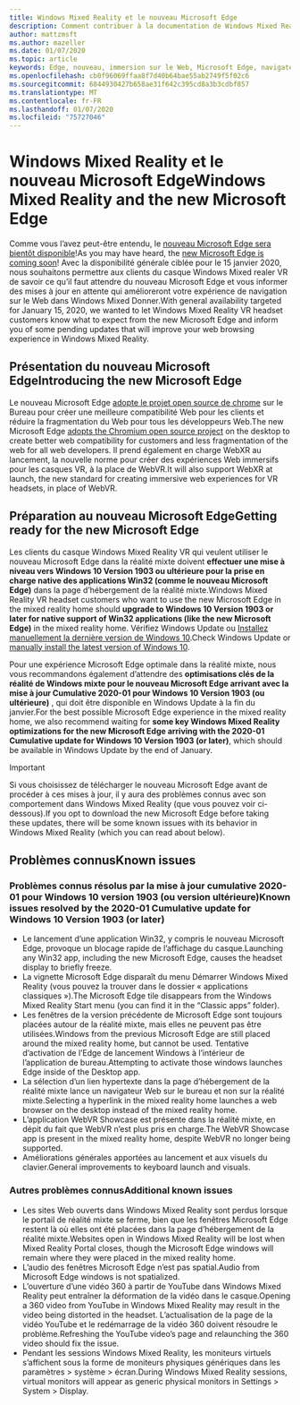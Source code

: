 ```yaml
---
title: Windows Mixed Reality et le nouveau Microsoft Edge
description: Comment contribuer à la documentation de Windows Mixed Reality.
author: mattzmsft
ms.author: mazeller
ms.date: 01/07/2020
ms.topic: article
keywords: Edge, nouveau, immersion sur le Web, Microsoft Edge, navigateur, VR
ms.openlocfilehash: cb0f96069ffaa8f7d40b64bae55ab2749f5f02c6
ms.sourcegitcommit: 6844930427b658ae31f642c395cd8a3b3cdbf857
ms.translationtype: MT
ms.contentlocale: fr-FR
ms.lasthandoff: 01/07/2020
ms.locfileid: "75727046"
---
```

# <a name="windows-mixed-reality-and-the-new-microsoft-edge"></a><span data-ttu-id="eb736-104">Windows Mixed Reality et le nouveau Microsoft Edge</span><span class="sxs-lookup"><span data-stu-id="eb736-104">Windows Mixed Reality and the new Microsoft Edge</span></span>

<span data-ttu-id="eb736-105">Comme vous l’avez peut-être entendu, le [nouveau Microsoft Edge sera bientôt disponible](https://blogs.windows.com/windowsexperience/2019/11/04/introducing-the-new-microsoft-edge-and-bing/)!</span><span class="sxs-lookup"><span data-stu-id="eb736-105">As you may have heard, the [new Microsoft Edge is coming soon](https://blogs.windows.com/windowsexperience/2019/11/04/introducing-the-new-microsoft-edge-and-bing/)!</span></span> <span data-ttu-id="eb736-106">Avec la disponibilité générale ciblée pour le 15 janvier 2020, nous souhaitons permettre aux clients du casque Windows Mixed realer VR de savoir ce qu’il faut attendre du nouveau Microsoft Edge et vous informer des mises à jour en attente qui amélioreront votre expérience de navigation sur le Web dans Windows Mixed Donner.</span><span class="sxs-lookup"><span data-stu-id="eb736-106">With general availability targeted for January 15, 2020, we wanted to let Windows Mixed Reality VR headset customers know what to expect from the new Microsoft Edge and inform you of some pending updates that will improve your web browsing experience in Windows Mixed Reality.</span></span>

## <a name="introducing-the-new-microsoft-edge"></a><span data-ttu-id="eb736-107">Présentation du nouveau Microsoft Edge</span><span class="sxs-lookup"><span data-stu-id="eb736-107">Introducing the new Microsoft Edge</span></span>

<span data-ttu-id="eb736-108">Le nouveau Microsoft Edge [adopte le projet open source de chrome](https://blogs.windows.com/windowsexperience/2018/12/06/microsoft-edge-making-the-web-better-through-more-open-source-collaboration/) sur le Bureau pour créer une meilleure compatibilité Web pour les clients et réduire la fragmentation du Web pour tous les développeurs Web.</span><span class="sxs-lookup"><span data-stu-id="eb736-108">The new Microsoft Edge [adopts the Chromium open source project](https://blogs.windows.com/windowsexperience/2018/12/06/microsoft-edge-making-the-web-better-through-more-open-source-collaboration/) on the desktop to create better web compatibility for customers and less fragmentation of the web for all web developers.</span></span> <span data-ttu-id="eb736-109">Il prend également en charge WebXR au lancement, la nouvelle norme pour créer des expériences Web immersifs pour les casques VR, à la place de WebVR.</span><span class="sxs-lookup"><span data-stu-id="eb736-109">It will also support WebXR at launch, the new standard for creating immersive web experiences for VR headsets, in place of WebVR.</span></span>

## <a name="getting-ready-for-the-new-microsoft-edge"></a><span data-ttu-id="eb736-110">Préparation au nouveau Microsoft Edge</span><span class="sxs-lookup"><span data-stu-id="eb736-110">Getting ready for the new Microsoft Edge</span></span>

<span data-ttu-id="eb736-111">Les clients du casque Windows Mixed Reality VR qui veulent utiliser le nouveau Microsoft Edge dans la réalité mixte doivent **effectuer une mise à niveau vers Windows 10 Version 1903 ou ultérieure pour la prise en charge native des applications Win32 (comme le nouveau Microsoft Edge)** dans la page d’hébergement de la réalité mixte.</span><span class="sxs-lookup"><span data-stu-id="eb736-111">Windows Mixed Reality VR headset customers who want to use the new Microsoft Edge in the mixed reality home should **upgrade to Windows 10 Version 1903 or later for native support of Win32 applications (like the new Microsoft Edge)** in the mixed reality home.</span></span> <span data-ttu-id="eb736-112">Vérifiez Windows Update ou [Installez manuellement la dernière version de Windows 10](https://www.microsoft.com/en-us/software-download/windows10).</span><span class="sxs-lookup"><span data-stu-id="eb736-112">Check Windows Update or [manually install the latest version of Windows 10](https://www.microsoft.com/en-us/software-download/windows10).</span></span>

<span data-ttu-id="eb736-113">Pour une expérience Microsoft Edge optimale dans la réalité mixte, nous vous recommandons également d’attendre des **optimisations clés de la réalité de Windows mixte pour le nouveau Microsoft Edge arrivant avec la mise à jour Cumulative 2020-01 pour Windows 10 Version 1903 (ou ultérieure)** , qui doit être disponible en Windows Update à la fin du janvier.</span><span class="sxs-lookup"><span data-stu-id="eb736-113">For the best possible Microsoft Edge experience in the mixed reality home, we also recommend waiting for **some key Windows Mixed Reality optimizations for the new Microsoft Edge arriving with the 2020-01 Cumulative update for Windows 10 Version 1903 (or later)**, which should be available in Windows Update by the end of January.</span></span>

>[!IMPORTANT]
><span data-ttu-id="eb736-114">Si vous choisissez de télécharger le nouveau Microsoft Edge avant de procéder à ces mises à jour, il y aura des problèmes connus avec son comportement dans Windows Mixed Reality (que vous pouvez voir ci-dessous).</span><span class="sxs-lookup"><span data-stu-id="eb736-114">If you opt to download the new Microsoft Edge before taking these updates, there will be some known issues with its behavior in Windows Mixed Reality (which you can read about below).</span></span>

## <a name="known-issues"></a><span data-ttu-id="eb736-115">Problèmes connus</span><span class="sxs-lookup"><span data-stu-id="eb736-115">Known issues</span></span>

### <a name="known-issues-resolved-by-the-2020-01-cumulative-update-for-windows-10-version-1903-or-later"></a><span data-ttu-id="eb736-116">Problèmes connus résolus par la mise à jour cumulative 2020-01 pour Windows 10 version 1903 (ou version ultérieure)</span><span class="sxs-lookup"><span data-stu-id="eb736-116">Known issues resolved by the 2020-01 Cumulative update for Windows 10 Version 1903 (or later)</span></span>

- <span data-ttu-id="eb736-117">Le lancement d’une application Win32, y compris le nouveau Microsoft Edge, provoque un blocage rapide de l’affichage du casque.</span><span class="sxs-lookup"><span data-stu-id="eb736-117">Launching any Win32 app, including the new Microsoft Edge, causes the headset display to briefly freeze.</span></span>
- <span data-ttu-id="eb736-118">La vignette Microsoft Edge disparaît du menu Démarrer Windows Mixed Reality (vous pouvez la trouver dans le dossier « applications classiques »).</span><span class="sxs-lookup"><span data-stu-id="eb736-118">The Microsoft Edge tile disappears from the Windows Mixed Reality Start menu (you can find it in the “Classic apps” folder).</span></span>
- <span data-ttu-id="eb736-119">Les fenêtres de la version précédente de Microsoft Edge sont toujours placées autour de la réalité mixte, mais elles ne peuvent pas être utilisées.</span><span class="sxs-lookup"><span data-stu-id="eb736-119">Windows from the previous Microsoft Edge are still placed around the mixed reality home, but cannot be used.</span></span> <span data-ttu-id="eb736-120">Tentative d’activation de l’Edge de lancement Windows à l’intérieur de l’application de bureau.</span><span class="sxs-lookup"><span data-stu-id="eb736-120">Attempting to activate those windows launches Edge inside of the Desktop app.</span></span>
- <span data-ttu-id="eb736-121">La sélection d’un lien hypertexte dans la page d’hébergement de la réalité mixte lance un navigateur Web sur le bureau et non sur la réalité mixte.</span><span class="sxs-lookup"><span data-stu-id="eb736-121">Selecting a hyperlink in the mixed reality home launches a web browser on the desktop instead of the mixed reality home.</span></span>
- <span data-ttu-id="eb736-122">L’application WebVR Showcase est présente dans la réalité mixte, en dépit du fait que WebVR n’est plus pris en charge.</span><span class="sxs-lookup"><span data-stu-id="eb736-122">The WebVR Showcase app is present in the mixed reality home, despite WebVR no longer being supported.</span></span>
- <span data-ttu-id="eb736-123">Améliorations générales apportées au lancement et aux visuels du clavier.</span><span class="sxs-lookup"><span data-stu-id="eb736-123">General improvements to keyboard launch and visuals.</span></span>

### <a name="additional-known-issues"></a><span data-ttu-id="eb736-124">Autres problèmes connus</span><span class="sxs-lookup"><span data-stu-id="eb736-124">Additional known issues</span></span>

-   <span data-ttu-id="eb736-125">Les sites Web ouverts dans Windows Mixed Reality sont perdus lorsque le portail de réalité mixte se ferme, bien que les fenêtres Microsoft Edge restent là où elles ont été placées dans la page d’hébergement de la réalité mixte.</span><span class="sxs-lookup"><span data-stu-id="eb736-125">Websites open in Windows Mixed Reality will be lost when Mixed Reality Portal closes, though the Microsoft Edge windows will remain where they were placed in the mixed reality home.</span></span>
-   <span data-ttu-id="eb736-126">L’audio des fenêtres Microsoft Edge n’est pas spatial.</span><span class="sxs-lookup"><span data-stu-id="eb736-126">Audio from Microsoft Edge windows is not spatialized.</span></span>
-   <span data-ttu-id="eb736-127">L’ouverture d’une vidéo 360 à partir de YouTube dans Windows Mixed Reality peut entraîner la déformation de la vidéo dans le casque.</span><span class="sxs-lookup"><span data-stu-id="eb736-127">Opening a 360 video from YouTube in Windows Mixed Reality may result in the video being distorted in the headset.</span></span> <span data-ttu-id="eb736-128">L’actualisation de la page de la vidéo YouTube et le redémarrage de la vidéo 360 doivent résoudre le problème.</span><span class="sxs-lookup"><span data-stu-id="eb736-128">Refreshing the YouTube video’s page and relaunching the 360 video should fix the issue.</span></span>
-   <span data-ttu-id="eb736-129">Pendant les sessions Windows Mixed Reality, les moniteurs virtuels s’affichent sous la forme de moniteurs physiques génériques dans les paramètres > système > écran.</span><span class="sxs-lookup"><span data-stu-id="eb736-129">During Windows Mixed Reality sessions, virtual monitors will appear as generic physical monitors in Settings > System > Display.</span></span>




